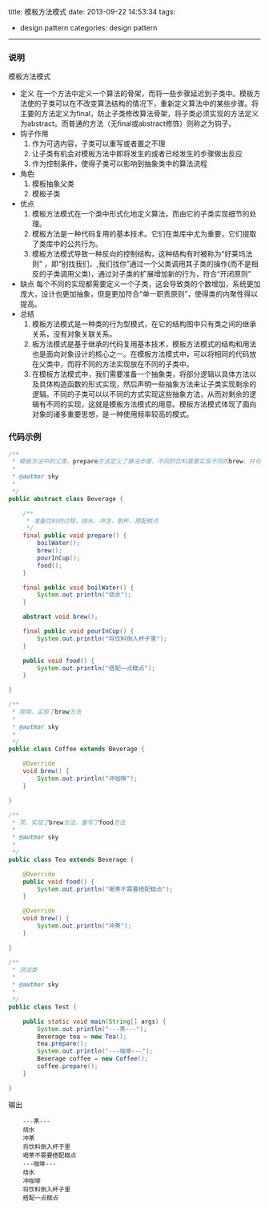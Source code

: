 title: 模板方法模式
date: 2013-09-22 14:53:34
tags: 
  - design pattern
categories: design pattern
---
### 说明
模板方法模式
<!--more-->
* 定义
在一个方法中定义一个算法的骨架，而将一些步骤延迟到子类中。模板方法使的子类可以在不改变算法结构的情况下，重新定义算法中的某些步骤。将主要的方法定义为final，防止子类修改算法骨架，将子类必须实现的方法定义为abstract。而普通的方法（无final或abstract修饰）则称之为钩子。
* 钩子作用
	1. 作为可选内容，子类可以重写或者置之不理
	2. 让子类有机会对模板方法中即将发生的或者已经发生的步骤做出反应
	3. 作为控制条件，使得子类可以影响到抽象类中的算法流程
* 角色
	1. 模板抽象父类
	2. 模板子类
* 优点
	1. 模板方法模式在一个类中形式化地定义算法，而由它的子类实现细节的处理。
	2. 模板方法是一种代码复用的基本技术。它们在类库中尤为重要，它们提取了类库中的公共行为。
	3. 模板方法模式导致一种反向的控制结构，这种结构有时被称为“好莱坞法则” ，即“别找我们，,我们找你”通过一个父类调用其子类的操作(而不是相反的子类调用父类)，通过对子类的扩展增加新的行为，符合“开闭原则”
* 缺点
每个不同的实现都需要定义一个子类，这会导致类的个数增加，系统更加庞大，设计也更加抽象，但是更加符合“单一职责原则”，使得类的内聚性得以提高。
* 总结
	1. 模板方法模式是一种类的行为型模式，在它的结构图中只有类之间的继承关系，没有对象关联关系。
	2. 板方法模式是基于继承的代码复用基本技术，模板方法模式的结构和用法也是面向对象设计的核心之一。在模板方法模式中，可以将相同的代码放在父类中，而将不同的方法实现放在不同的子类中。
	3. 在模板方法模式中，我们需要准备一个抽象类，将部分逻辑以具体方法以及具体构造函数的形式实现，然后声明一些抽象方法来让子类实现剩余的逻辑。不同的子类可以以不同的方式实现这些抽象方法，从而对剩余的逻辑有不同的实现，这就是模板方法模式的用意。模板方法模式体现了面向对象的诸多重要思想，是一种使用频率较高的模式。

### 代码示例
```java
/**
 * 模板方法中的父类，prepare方法定义了算法步骤，不同的饮料需要实现不同的brew，并可以选择是否覆盖food方法
 * 
 * @author sky
 * 
 */
public abstract class Beverage {

	/**
	 * 准备饮料的过程，烧水，冲泡，倒杯，搭配糕点
	 */
	final public void prepare() {
		boilWater();
		brew();
		pourInCup();
		food();
	}

	final public void boilWater() {
		System.out.println("烧水");
	}

	abstract void brew();

	final public void pourInCup() {
		System.out.println("将饮料倒入杯子里");
	}

	public void food() {
		System.out.println("搭配一点糕点");
	}

}

/**
 * 咖啡，实现了brew方法
 * 
 * @author sky
 * 
 */
public class Coffee extends Beverage {

	@Override
	void brew() {
		System.out.println("冲咖啡");
	}

}

/**
 * 茶，实现了brew方法，重写了food方法
 * 
 * @author sky
 * 
 */
public class Tea extends Beverage {

	@Override
	public void food() {
		System.out.println("喝茶不需要搭配糕点");
	}

	@Override
	void brew() {
		System.out.println("冲茶");
	}

}

/**
 * 测试类
 * 
 * @author sky
 * 
 */
public class Test {

	public static void main(String[] args) {
		System.out.println("---茶---");
		Beverage tea = new Tea();
		tea.prepare();
		System.out.println("---咖啡---");
		Beverage coffee = new Coffee();
		coffee.prepare();
	}

}
```

输出
```
	---茶---
	烧水
	冲茶
	将饮料倒入杯子里
	喝茶不需要搭配糕点
	---咖啡---
	烧水
	冲咖啡
	将饮料倒入杯子里
	搭配一点糕点
```


